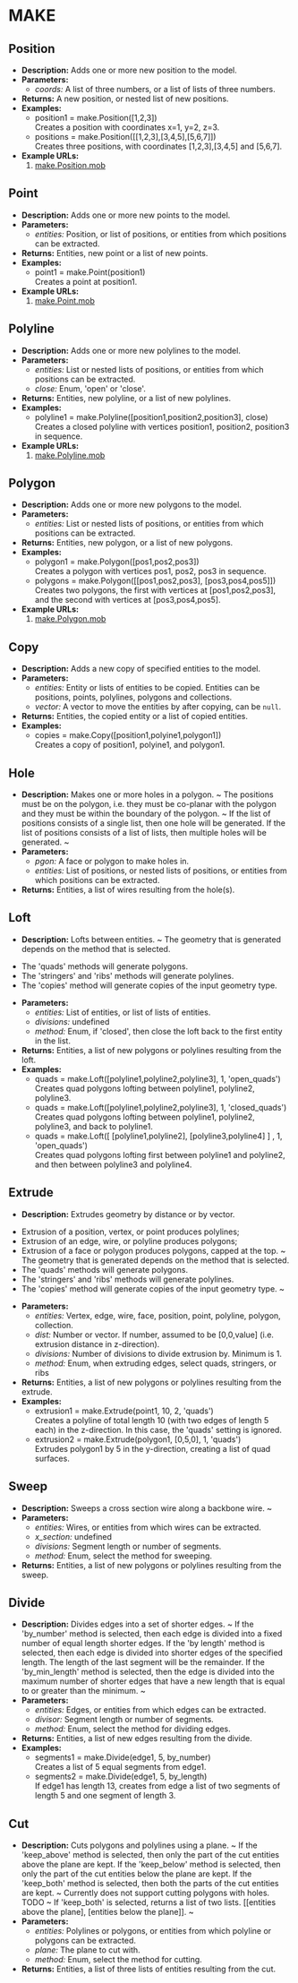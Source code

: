 # MAKE    

## Position  
* **Description:** Adds one or more new position to the model.  
* **Parameters:**  
  * *coords:* A list of three numbers, or a list of lists of three numbers.  
* **Returns:** A new position, or nested list of new positions.  
* **Examples:**  
  * position1 = make.Position([1,2,3])  
    Creates a position with coordinates x=1, y=2, z=3.  
  * positions = make.Position([[1,2,3],[3,4,5],[5,6,7]])  
    Creates three positions, with coordinates [1,2,3],[3,4,5] and [5,6,7].  
* **Example URLs:**  
  1. [make.Position.mob](https://design-automation.github.io/mobius-parametric-modeller-0-5-48/flowchart?file=https://raw.githubusercontent.com/design-automation/mobius-parametric-modeller/master/src/assets/gallery/function_examples/make.Position.mob&node=1
)  
  
## Point  
* **Description:** Adds one or more new points to the model.  
* **Parameters:**  
  * *entities:* Position, or list of positions, or entities from which positions can be extracted.  
* **Returns:** Entities, new point or a list of new points.  
* **Examples:**  
  * point1 = make.Point(position1)  
    Creates a point at position1.  
* **Example URLs:**  
  1. [make.Point.mob](https://design-automation.github.io/mobius-parametric-modeller-0-5-48/flowchart?file=https://raw.githubusercontent.com/design-automation/mobius-parametric-modeller/master/src/assets/gallery/function_examples/make.Point.mob&node=1
)  
  
## Polyline  
* **Description:** Adds one or more new polylines to the model.  
* **Parameters:**  
  * *entities:* List or nested lists of positions, or entities from which positions can be extracted.  
  * *close:* Enum, 'open' or 'close'.  
* **Returns:** Entities, new polyline, or a list of new polylines.  
* **Examples:**  
  * polyline1 = make.Polyline([position1,position2,position3], close)  
    Creates a closed polyline with vertices position1, position2, position3 in sequence.  
* **Example URLs:**  
  1. [make.Polyline.mob](https://design-automation.github.io/mobius-parametric-modeller-0-5-48/flowchart?file=https://raw.githubusercontent.com/design-automation/mobius-parametric-modeller/master/src/assets/gallery/function_examples/make.Polyline.mob&node=1
)  
  
## Polygon  
* **Description:** Adds one or more new polygons to the model.  
* **Parameters:**  
  * *entities:* List or nested lists of positions, or entities from which positions can be extracted.  
* **Returns:** Entities, new polygon, or a list of new polygons.  
* **Examples:**  
  * polygon1 = make.Polygon([pos1,pos2,pos3])  
    Creates a polygon with vertices pos1, pos2, pos3 in sequence.  
  * polygons = make.Polygon([[pos1,pos2,pos3], [pos3,pos4,pos5]])  
    Creates two polygons, the first with vertices at [pos1,pos2,pos3], and the second with vertices at [pos3,pos4,pos5].  
* **Example URLs:**  
  1. [make.Polygon.mob](https://design-automation.github.io/mobius-parametric-modeller-0-5-48/flowchart?file=https://raw.githubusercontent.com/design-automation/mobius-parametric-modeller/master/src/assets/gallery/function_examples/make.Polygon.mob&node=1
)  
  
## Copy  
* **Description:** Adds a new copy of specified entities to the model.  
* **Parameters:**  
  * *entities:* Entity or lists of entities to be copied. Entities can be positions, points, polylines, polygons and collections.  
  * *vector:* A vector to move the entities by after copying, can be `null`.  
* **Returns:** Entities, the copied entity or a list of copied entities.  
* **Examples:**  
  * copies = make.Copy([position1,polyine1,polygon1])  
    Creates a copy of position1, polyine1, and polygon1.
  
  
## Hole  
* **Description:** Makes one or more holes in a polygon.
~
The positions must be on the polygon, i.e. they must be co-planar with the polygon and
they must be within the boundary of the polygon.
~
If the list of positions consists of a single list, then one hole will be generated.
If the list of positions consists of a list of lists, then multiple holes will be generated.
~  
* **Parameters:**  
  * *pgon:* A face or polygon to make holes in.  
  * *entities:* List of positions, or nested lists of positions, or entities from which positions can be extracted.  
* **Returns:** Entities, a list of wires resulting from the hole(s).  
  
## Loft  
* **Description:** Lofts between entities.
~
The geometry that is generated depends on the method that is selected.
- The 'quads' methods will generate polygons.
- The 'stringers' and 'ribs' methods will generate polylines.
- The 'copies' method will generate copies of the input geometry type.  
* **Parameters:**  
  * *entities:* List of entities, or list of lists of entities.  
  * *divisions:* undefined  
  * *method:* Enum, if 'closed', then close the loft back to the first entity in the list.  
* **Returns:** Entities, a list of new polygons or polylines resulting from the loft.  
* **Examples:**  
  * quads = make.Loft([polyline1,polyline2,polyline3], 1, 'open_quads')  
    Creates quad polygons lofting between polyline1, polyline2, polyline3.  
  * quads = make.Loft([polyline1,polyline2,polyline3], 1, 'closed_quads')  
    Creates quad polygons lofting between polyline1, polyline2, polyline3, and back to polyline1.  
  * quads = make.Loft([ [polyline1,polyline2], [polyline3,polyline4] ] , 1, 'open_quads')  
    Creates quad polygons lofting first between polyline1 and polyline2, and then between polyline3 and polyline4.
  
  
## Extrude  
* **Description:** Extrudes geometry by distance or by vector.
- Extrusion of a position, vertex, or point produces polylines;
- Extrusion of an edge, wire, or polyline produces polygons;
- Extrusion of a face or polygon produces polygons, capped at the top.
~
The geometry that is generated depends on the method that is selected.
- The 'quads' methods will generate polygons.
- The 'stringers' and 'ribs' methods will generate polylines.
- The 'copies' method will generate copies of the input geometry type.
~  
* **Parameters:**  
  * *entities:* Vertex, edge, wire, face, position, point, polyline, polygon, collection.  
  * *dist:* Number or vector. If number, assumed to be [0,0,value] (i.e. extrusion distance in z-direction).  
  * *divisions:* Number of divisions to divide extrusion by. Minimum is 1.  
  * *method:* Enum, when extruding edges, select quads, stringers, or ribs  
* **Returns:** Entities, a list of new polygons or polylines resulting from the extrude.  
* **Examples:**  
  * extrusion1 = make.Extrude(point1, 10, 2, 'quads')  
    Creates a polyline of total length 10 (with two edges of length 5 each) in the z-direction.
In this case, the 'quads' setting is ignored.  
  * extrusion2 = make.Extrude(polygon1, [0,5,0], 1, 'quads')  
    Extrudes polygon1 by 5 in the y-direction, creating a list of quad surfaces.
  
  
## Sweep  
* **Description:** Sweeps a cross section wire along a backbone wire.
~  
* **Parameters:**  
  * *entities:* Wires, or entities from which wires can be extracted.  
  * *x_section:* undefined  
  * *divisions:* Segment length or number of segments.  
  * *method:* Enum, select the method for sweeping.  
* **Returns:** Entities, a list of new polygons or polylines resulting from the sweep.  
  
## Divide  
* **Description:** Divides edges into a set of shorter edges.
~
If the 'by_number' method is selected, then each edge is divided into a fixed number of equal length shorter edges.
If the 'by length' method is selected, then each edge is divided into shorter edges of the specified length.
The length of the last segment will be the remainder.
If the 'by_min_length' method is selected,
then the edge is divided into the maximum number of shorter edges
that have a new length that is equal to or greater than the minimum.
~  
* **Parameters:**  
  * *entities:* Edges, or entities from which edges can be extracted.  
  * *divisor:* Segment length or number of segments.  
  * *method:* Enum, select the method for dividing edges.  
* **Returns:** Entities, a list of new edges resulting from the divide.  
* **Examples:**  
  * segments1 = make.Divide(edge1, 5, by_number)  
    Creates a list of 5 equal segments from edge1.  
  * segments2 = make.Divide(edge1, 5, by_length)  
    If edge1 has length 13, creates from edge a list of two segments of length 5 and one segment of length 3.
  
  
## Cut  
* **Description:** Cuts polygons and polylines using a plane.
~
If the 'keep_above' method is selected, then only the part of the cut entities above the plane are kept.
If the 'keep_below' method is selected, then only the part of the cut entities below the plane are kept.
If the 'keep_both' method is selected, then both the parts of the cut entities are kept.
~
Currently does not support cutting polygons with holes. TODO
~
If 'keep_both' is selected, returns a list of two lists.
[[entities above the plane], [entities below the plane]].
~  
* **Parameters:**  
  * *entities:* Polylines or polygons, or entities from which polyline or polygons can be extracted.  
  * *plane:* The plane to cut with.  
  * *method:* Enum, select the method for cutting.  
* **Returns:** Entities, a list of three lists of entities resulting from the cut.  
  
